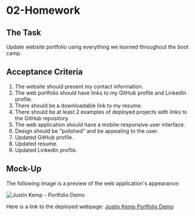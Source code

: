 # 02-Homework

## **The Task**

Update website portfolio using everything we learned throughout the boot camp.

## **Acceptance Criteria**

1. The website should present my contact information.
2. The web portfolio should have links to my GitHub profile and LinkedIn profile.
3. There should be a downloadable link to my resume.
4. There should be at least 2 examples of deployed projects with links to the GitHub repository.
5. The web application should have a mobile-responsive user interface.
6. Design should be "polished" and be appealing to the user.
7. Updated GitHub profile.
8. Updated resume.
9. Updated LinkedIn profile.

## **Mock-Up**

The following image is a preview of the web application's appearance:

![Justin Kemp - Portfolio Demo](./images/web_portfolio_img.gif) 

Here is a link to the deployed webpage: [Justin Kemp Portfolio Demo](https://justinkemp10.github.io/02-Homework/)
